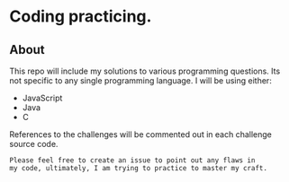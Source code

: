 # Coding practicing.

## About
This repo will include my solutions to various programming questions.
Its not specific to any single programming language. I will be using either:
* JavaScript
* Java
* C

References to the challenges will be commented out in each challenge source code.

```
Please feel free to create an issue to point out any flaws in
my code, ultimately, I am trying to practice to master my craft.
```
